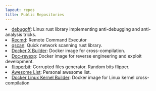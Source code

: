 ```yaml
---
layout: repos
title: Public Repositories
---
```


<li>
  <a href="https://github.com/0xor0ne/debugoff" target="_blank">debugoff</a>: Linux rust library implementing anti-debugging and anti-analysis tricks.
</li>

<li>
  <a href="https://github.com/0xor0ne/recmd" target="_blank">Recmd</a>: Remote Command Executor
</li>

<li>
  <a href="https://github.com/0xor0ne/qscan" target="_blank">qscan</a>: Quick network scanning rust library.
</li>

<li>
  <a href="https://github.com/0xor0ne/docker-x-builder" target="_blank">Docker X Builder</a>: Docker image for cross-compilation.
</li>

<li>
  <a href="https://github.com/0xor0ne/doc-revexp" target="_blank">Doc-revexp</a>: Docker image for reverse engineering and exploit development.
</li>

<li>
  <a href="https://github.com/0xor0ne/flipperbit" target="_blank">flipperbit</a>: Corrupted files generator. Random bits flipper.
</li>

<li>
  <a href="https://github.com/0xor0ne/awesome-list" target="_blank">Awesome List</a>: Personal awesome list.
</li>

<li>
  <a href="https://github.com/0xor0ne/docker-linux-kernel-builder" target="_blank">Docker Linux Kernel Builder</a>: Docker image for Linux kernel cross-compilation
</li>
